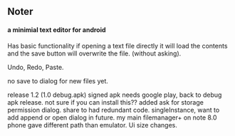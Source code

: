 ## Noter

#### a minimial text editor for android

Has basic functionality
if opening a text file directly it will load the contents and the save button will overwrite the file. (without asking).

Undo, Redo, Paste.

no save to dialog for new files yet.

release 1.2 (1.0 debug.apk)
signed apk needs google play, back to debug apk release. not sure if you can install this??
added ask for storage permission dialog.
share to had redundant code.
singleInstance, want to add append or open dialog in future.
my main filemanager+ on note 8.0 phone gave different path than emulator.
Ui size changes.
